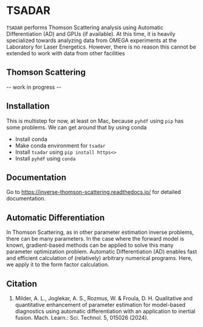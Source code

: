 # TSADAR
`TSADAR` performs Thomson Scattering analysis using Automatic Differentiation (AD) and GPUs (if available). At this time, it is heavily specialized towards analyzing data 
from OMEGA experiments at the Laboratory for Laser Energetics. However, there is no reason this cannot be extended to work with data
from other facilities

## Thomson Scattering
-- work in progress -- 

## Installation
This is multistep for now, at least on Mac, because `pyhdf` using `pip` has some problems. We can get around that by using conda

 - Install conda 
 - Make conda environment for `tsadar`
 - Install `tsadar` using `pip install https<>`
 - Install `pyhdf` using `conda`

## Documentation
Go to https://inverse-thomson-scattering.readthedocs.io/ for detailed documentation.

## Automatic Differentiation
In Thomson Scattering, as in other parameter estimation inverse problems, there can be many parameters. In the case where the forward model is known, 
gradient-based methods can be applied to solve this many parameter optimization problem. Automatic Differentiation (AD) enables fast and efficient calculation of (relatively) arbitrary numerical programs. Here, we apply it to the form factor calculation.

## Citation
1. Milder, A. L., Joglekar, A. S., Rozmus, W. & Froula, D. H. Qualitative and quantitative enhancement of parameter estimation for model-based diagnostics using automatic differentiation with an application to inertial fusion. Mach. Learn.: Sci. Technol. 5, 015026 (2024).


